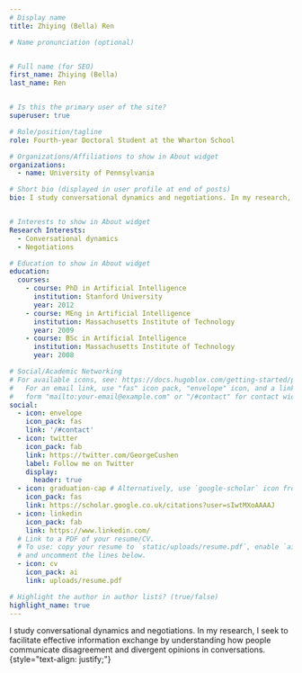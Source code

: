```yaml
---
# Display name
title: Zhiying (Bella) Ren

# Name pronunciation (optional)


# Full name (for SEO)
first_name: Zhiying (Bella)
last_name: Ren


# Is this the primary user of the site?
superuser: true

# Role/position/tagline
role: Fourth-year Doctoral Student at the Wharton School

# Organizations/Affiliations to show in About widget
organizations:
  - name: University of Pennsylvania

# Short bio (displayed in user profile at end of posts)
bio: I study conversational dynamics and negotiations. In my research, I seek to facilitate effective information exchange by understanding how people communicate disagreement and divergent opinions in conversations.


# Interests to show in About widget
Research Interests:
  - Conversational dynamics
  - Negotiations

# Education to show in About widget
education:
  courses:
    - course: PhD in Artificial Intelligence
      institution: Stanford University
      year: 2012
    - course: MEng in Artificial Intelligence
      institution: Massachusetts Institute of Technology
      year: 2009
    - course: BSc in Artificial Intelligence
      institution: Massachusetts Institute of Technology
      year: 2008

# Social/Academic Networking
# For available icons, see: https://docs.hugoblox.com/getting-started/page-builder/#icons
#   For an email link, use "fas" icon pack, "envelope" icon, and a link in the
#   form "mailto:your-email@example.com" or "/#contact" for contact widget.
social:
  - icon: envelope
    icon_pack: fas
    link: '/#contact'
  - icon: twitter
    icon_pack: fab
    link: https://twitter.com/GeorgeCushen
    label: Follow me on Twitter
    display:
      header: true
  - icon: graduation-cap # Alternatively, use `google-scholar` icon from `ai` icon pack
    icon_pack: fas
    link: https://scholar.google.co.uk/citations?user=sIwtMXoAAAAJ
  - icon: linkedin
    icon_pack: fab
    link: https://www.linkedin.com/
  # Link to a PDF of your resume/CV.
  # To use: copy your resume to `static/uploads/resume.pdf`, enable `ai` icons in `params.yaml`,
  # and uncomment the lines below.
  - icon: cv
    icon_pack: ai
    link: uploads/resume.pdf

# Highlight the author in author lists? (true/false)
highlight_name: true
---
```


I study conversational dynamics and negotiations. In my research, I seek to facilitate effective information exchange by understanding how people communicate disagreement and divergent opinions in conversations.
{style="text-align: justify;"}
